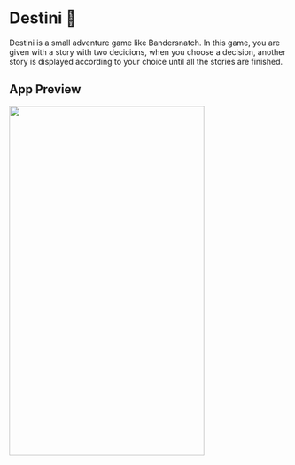 # Destini 🤔

Destini is a small adventure game like Bandersnatch. In this game, you are given with a story with two decicions, when you choose a decision, another story is displayed according to your choice until all the stories are finished.

## App Preview

<img src="https://user-images.githubusercontent.com/74370799/156874785-b1ecbc37-dc86-4a66-a2f0-244d22072740.gif" width="352" height="630">
